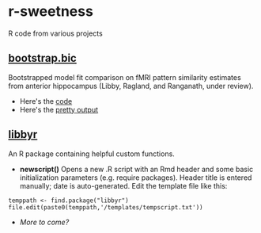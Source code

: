 # r-sweetness
R code from various projects

## [bootstrap.bic](https://github.com/lauraannelibby/r-sweetness/tree/master/bootstrap.bic)
Bootstrapped model fit comparison on fMRI pattern similarity estimates from anterior hippocampus (Libby, Ragland, and Ranganath, under review).
* Here's the [code](https://github.com/lauraannelibby/r-sweetness/blob/master/bootstrap.bic/bootstrap.R)
* Here's the [pretty output](https://rawgit.com/lauraannelibby/r-sweetness/master/bootstrap.bic/bootstrap.html)

## [libbyr](https://github.com/lauraannelibby/r-sweetness/tree/master/libbyr)
An R package containing helpful custom functions.
* __newscript()__ Opens a new .R script with an Rmd header and some basic initialization parameters (e.g. require packages). Header title is entered manually; date is auto-generated. Edit the template file like this:
```
temppath <- find.package("libbyr")
file.edit(paste0(temppath,'/templates/tempscript.txt'))
```
* _More to come?_